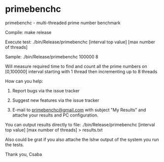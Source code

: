 primebenchc
===========

primebenchc - multi-threaded prime number benchmark

Compile: make release

Execute test: ./bin/Release/primebenchc [interval top value] [max number of threads]


Sample:
./bin/Release/primebenchc 100000 8

Will measure required time to find and count all the prime numbers on [0,100000] interval starting with 1 thread then incrementing up to 8 threads

How can you help:

1. Report bugs via the issue tracker

2. Suggest new features via the issue tracker

3. E-mail to <primebenchc@gmail.com> with subject "My Results" and attache your results and PC configuration.

You can output results directly to file: ./bin/Release/primebenchc [interval top value] [max number of threads] > results.txt

Also could be grat if you also attache the lshw output of the system you run the tests.


Thank you,
Csaba
